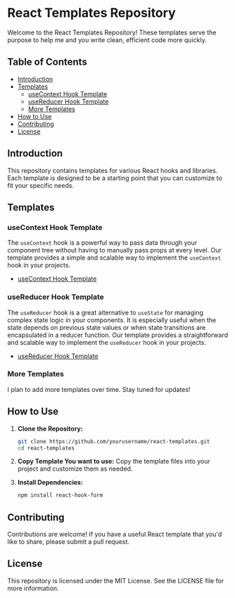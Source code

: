 # React Templates Repository

Welcome to the React Templates Repository! These templates serve the purpose to help me and you write clean, efficient code more quickly.

## Table of Contents

- [Introduction](#introduction)
- [Templates](#templates)
  - [useContext Hook Template](#usecontext-hook-template)
  - [useReducer Hook Template](#usereducer-hook-template)
  - [More Templates](#more-templates)
- [How to Use](#how-to-use)
- [Contributing](#contributing)
- [License](#license)

## Introduction

This repository contains templates for various React hooks and libraries. Each template is designed to be a starting point that you can customize to fit your specific needs.

## Templates

### useContext Hook Template

The `useContext` hook is a powerful way to pass data through your component tree without having to manually pass props at every level. Our template provides a simple and scalable way to implement the `useContext` hook in your projects.

- [useContext Hook Template](useContext/context.ts)

### useReducer Hook Template

The `useReducer` hook is a great alternative to `useState` for managing complex state logic in your components. It is especially useful when the state depends on previous state values or when state transitions are encapsulated in a reducer function. Our template provides a straightforward and scalable way to implement the `useReducer` hook in your projects.

- [useReducer Hook Template](useReducer/index.ts)

### More Templates

I plan to add more templates over time. Stay tuned for updates!

## How to Use

1. **Clone the Repository:**

   ```bash
   git clone https://github.com/yourusername/react-templates.git
   cd react-templates

   ```

2. **Copy Template You want to use:**
   Copy the template files into your project and customize them as needed.

3. **Install Dependencies:**
   ```bash
   npm install react-hook-form
   ```

## Contributing

Contributions are welcome! If you have a useful React template that you'd like to share, please submit a pull request.

## License

This repository is licensed under the MIT License. See the LICENSE file for more information.
